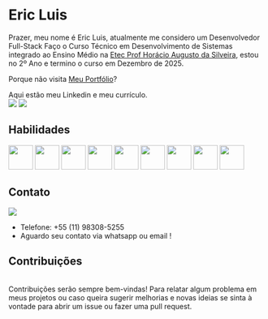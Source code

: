 <h1>Eric Luis</h1>

Prazer, meu nome é Eric Luis, atualmente me considero um Desenvolvedor Full-Stack Faço o Curso Técnico em Desenvolvimento de Sistemas integrado ao Ensino Médio na [Etec Prof Horácio Augusto da Silveira](https://etechoracio.com.br), estou no 2º Ano e termino o curso em Dezembro de 2025.

Porque não visita <a href="https://eric-luis.netlify.app/">Meu Portfólio</a>?

Aqui estão meu Linkedin e meu currículo. <br>
[<img src="https://img.shields.io/badge/linkedin-blue?style=for-the-badge&logo=linkedin" />](www.linkedin.com/in/ericmaurici0)
[<img src="https://img.shields.io/badge/curriculum-black?style=for-the-badge&logo=adobeacrobatreader" />](https://drive.google.com/file/d/1VyYzAlm1i8H6AtbSx03Iqh8iQjgWJ_Ap/view?usp=sharing)

<h2>Habilidades</h2>
<div>        
    <img src="https://cdn.jsdelivr.net/gh/devicons/devicon/icons/javascript/javascript-original.svg" width="48px"/>
    <img src="https://cdn.jsdelivr.net/gh/devicons/devicon/icons/nodejs/nodejs-original.svg" width="48px"/>
    <img src="https://cdn.jsdelivr.net/gh/devicons/devicon/icons/mysql/mysql-original-wordmark.svg" width="48px"/>
    <img src="https://cdn.jsdelivr.net/gh/devicons/devicon/icons/figma/figma-original.svg" width="48px"/>
    <img src="https://cdn.jsdelivr.net/gh/devicons/devicon/icons/git/git-original-wordmark.svg" width="48px"/>  
    <img src="https://cdn.jsdelivr.net/gh/devicons/devicon/icons/bash/bash-original.svg" width="48px"/>     
    <img src="https://www.freepnglogos.com/uploads/linux-png/image-linux-logo-logopedia-fandom-powered-wikia-11.png" width="48px">
    <img src="https://th.bing.com/th/id/R.e31fbbd5061f9e04caec610b65076bb1?rik=CnE1xETHeyB7pg&pid=ImgRaw&r=0" width="48px">
    <img src="https://ww1.freelogovectors.net/wp-content/uploads/2022/10/bootstrap-logo-freelogovectors.net_.png?lossy=1&ssl=1" width="48px">
</div>          

## Contato
[<img src="https://img.shields.io/badge/email-white?style=for-the-badge&logo=gmail" />](mailto:ericluismauricio@gmail.com)
- Telefone: +55 (11) 98308-5255
- Aguardo seu contato via whatsapp ou email !

<h2>Contribuições</h2>
<br>
Contribuições serão sempre bem-vindas! Para relatar algum problema em meus projetos ou caso queira sugerir melhorias e novas ideias se sinta à vontade para abrir um issue ou fazer uma pull request.
